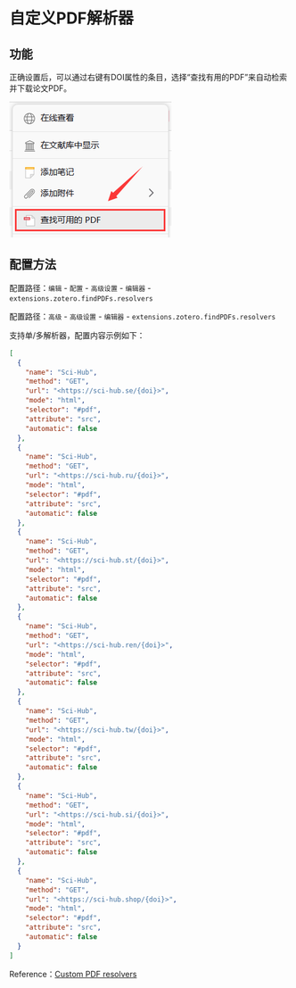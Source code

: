 # 自定义PDF解析器

## 功能

正确设置后，可以通过右键有DOI属性的条目，选择“查找有用的PDF”来自动检索并下载论文PDF。

![](_assets/Pasted%20image%2020240724163258.png)

## 配置方法

配置路径：`编辑` - `配置` - `高级设置` - `编辑器` - `extensions.zotero.findPDFs.resolvers`

配置路径：`高级` - `高级设置` - `编辑器` - `extensions.zotero.findPDFs.resolvers`

支持单/多解析器，配置内容示例如下：

```json
[
  {
    "name": "Sci-Hub",
    "method": "GET",
    "url": "<https://sci-hub.se/{doi}>",
    "mode": "html",
    "selector": "#pdf",
    "attribute": "src",
    "automatic": false
  },
  {
    "name": "Sci-Hub",
    "method": "GET",
    "url": "<https://sci-hub.ru/{doi}>",
    "mode": "html",
    "selector": "#pdf",
    "attribute": "src",
    "automatic": false
  },
  {
    "name": "Sci-Hub",
    "method": "GET",
    "url": "<https://sci-hub.st/{doi}>",
    "mode": "html",
    "selector": "#pdf",
    "attribute": "src",
    "automatic": false
  },
  {
    "name": "Sci-Hub",
    "method": "GET",
    "url": "<https://sci-hub.ren/{doi}>",
    "mode": "html",
    "selector": "#pdf",
    "attribute": "src",
    "automatic": false
  },
  {
    "name": "Sci-Hub",
    "method": "GET",
    "url": "<https://sci-hub.tw/{doi}>",
    "mode": "html",
    "selector": "#pdf",
    "attribute": "src",
    "automatic": false
  },
  {
    "name": "Sci-Hub",
    "method": "GET",
    "url": "<https://sci-hub.si/{doi}>",
    "mode": "html",
    "selector": "#pdf",
    "attribute": "src",
    "automatic": false
  },
  {
    "name": "Sci-Hub",
    "method": "GET",
    "url": "<https://sci-hub.shop/{doi}>",
    "mode": "html",
    "selector": "#pdf",
    "attribute": "src",
    "automatic": false
  }
]
```

Reference：[Custom PDF resolvers](https://www.zotero.org/support/kb/custom_pdf_resolvers)